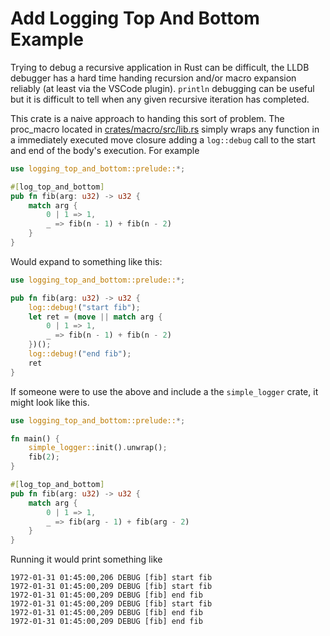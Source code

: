 # Add Logging Top And Bottom Example

Trying to debug a recursive application in Rust can be difficult, the LLDB debugger has a hard time handing recursion and/or macro expansion reliably (at least via the VSCode plugin). `println` debugging can be useful but it is difficult to tell when any given recursive iteration has completed.

This crate is a naive approach to handing this sort of problem. The proc_macro located in [crates/macro/src/lib.rs](crates/macro/src/lib.rs) simply wraps any function in a immediately executed move closure adding a `log::debug` call to the start and end of the body's execution. For example

```rust
use logging_top_and_bottom::prelude::*;

#[log_top_and_bottom]
pub fn fib(arg: u32) -> u32 {
    match arg {
        0 | 1 => 1,
        _ => fib(n - 1) + fib(n - 2)
    }
}
```

Would expand to something like this:

```rust
use logging_top_and_bottom::prelude::*;

pub fn fib(arg: u32) -> u32 {
    log::debug!("start fib");
    let ret = (move || match arg {
        0 | 1 => 1,
        _ => fib(n - 1) + fib(n - 2)
    })();
    log::debug!("end fib");
    ret
}
```

If someone were to use the above and include a the `simple_logger` crate, it might look like this.

```rust
use logging_top_and_bottom::prelude::*;

fn main() {
    simple_logger::init().unwrap();
    fib(2);
}

#[log_top_and_bottom]
pub fn fib(arg: u32) -> u32 {
    match arg {
        0 | 1 => 1,
        _ => fib(arg - 1) + fib(arg - 2)
    }
}
```

Running it would print something like
```
1972-01-31 01:45:00,206 DEBUG [fib] start fib
1972-01-31 01:45:00,209 DEBUG [fib] start fib
1972-01-31 01:45:00,209 DEBUG [fib] end fib
1972-01-31 01:45:00,209 DEBUG [fib] start fib
1972-01-31 01:45:00,209 DEBUG [fib] end fib
1972-01-31 01:45:00,209 DEBUG [fib] end fib
```